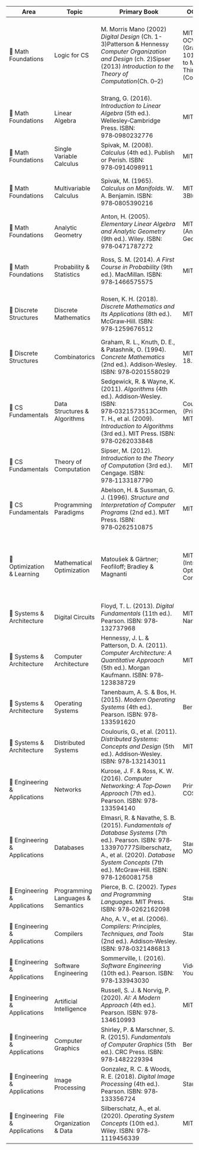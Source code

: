 | Area                          | Topic                             | Primary Book                                                                                                                                                                                                            | OCW / MOOC                                                                                 | Study Strategy                                                                                             | Hours | Observations                                                                                                                                                                                                                        |
| ----------------------------- | --------------------------------- | ----------------------------------------------------------------------------------------------------------------------------------------------------------------------------------------------------------------------- | ------------------------------------------------------------------------------------------ | ---------------------------------------------------------------------------------------------------------- | ----- | ----------------------------------------------------------------------------------------------------------------------------------------------------------------------------------------------------------------------------------- |
| 🔶 Math Foundations           | Logic for CS                      | M. Morris Mano (2002) *Digital Design*  (Ch. 1-3)Patterson & Hennessy  *Computer Organization and Design* (ch. 2)Sipser (2013) *Introduction to the Theory of Computation*(Ch. 0–2)                                     | MIT 6.045J OCWBrilliant (Graph Theory 101)Introduction to Mathematical Thinking (Coursera) | Focus is on system-level logic reasoning, not proof writingPractice Karnaugh maps and truth tables by hand | 45h   | gates, truth tables, logic diagrams, Boolean simplification, Karnaugh maps, binary, hex, octal, two’s complement, mantissa, normalization, FSMs, DFAs, NFAs, state diagrams, transitions, Graphs, adjacency matrices, connectedness |
| 🔶 Math Foundations           | Linear Algebra                    | Strang, G. (2016). *Introduction to Linear Algebra* (5th ed.). Wellesley‑Cambridge Press. ISBN: 978‑0980232776                                                                                                          | MIT 18.06                                                                                  | Follow Strang videos; solve geometry‑heavy & abstract exercises.                                           | 60h   | Vector spaces, linear maps, eigen‑decomposition, spectral theorem. Skip PDE applications.                                                                                                                                           |
| 🔶 Math Foundations           | Single Variable Calculus          | Spivak, M. (2008). *Calculus* (4th ed.). Publish or Perish. ISBN: 978‑0914098911                                                                                                                                        | MIT 18.014                                                                                 | Emphasize ε–δ proofs and rigorous analysis.                                                                | 60h   | Chapters 1–15. Skip physics‑oriented problems.                                                                                                                                                                                      |
| 🔶 Math Foundations           | Multivariable Calculus            | Spivak, M. (1965). *Calculus on Manifolds*. W. A. Benjamin. ISBN: 978‑0805390216                                                                                                                                        | MIT 18.02 + 3Blue1Brown                                                                    | Use visuals for intuition, Spivak for rigor.                                                               | 90h   | Gradients, multiple integrals, Jacobians, inverse/implicit functions. Skip differential forms.                                                                                                                                      |
| 🔶 Math Foundations           | Analytic Geometry                 | Anton, H. (2005). *Elementary Linear Algebra and Analytic Geometry* (9th ed.). Wiley. ISBN: 978‑0471787272                                                                                                              | MIT 18.07 (Analytic Geometry)                                                              | Coordinate axes, dot/cross/mixed products, polar/cylindrical/spherical coords.                             | 45h   | Lines, planes, circles, spheres, distances, angles. Focus on Cartesian & polar methods.                                                                                                                                             |
| 🔶 Math Foundations           | Probability & Statistics          | Ross, S. M. (2014). *A First Course in Probability* (9th ed.). MacMillan. ISBN: 978‑1466575575                                                                                                                          | MIT 18.05                                                                                  | Simulate in Python; solve all chapter exercises.                                                           | 60h   | Discrete/continuous distributions, E\[X], Var\[X], CLT, hypothesis tests, regression. Skip actuarial topics.                                                                                                                        |
| 🌮 Discrete Structures   | Discrete Mathematics              | Rosen, K. H. (2018). *Discrete Mathematics and Its Applications* (8th ed.). McGraw‑Hill. ISBN: 978‑1259676512                                                                                                           | MIT 18.062J                                                                                | OCW proofs + Rosen exercises.                                                                              | 60h   | Sets, induction, recursion, Boolean algebra, relations, lattices, coding (Hamming). Skip cryptography.                                                                                                                              |
| 🌮 Discrete Structures   | Combinatorics                     | Graham, R. L., Knuth, D. E., & Patashnik, O. (1994). *Concrete Mathematics* (2nd ed.). Addison‑Wesley. ISBN: 978‑0201558029                                                                                             | MIT 18.315 / 18.217                                                                        | Master sums, binomials, generating functions, recurrences.                                                 | 45h   | Inclusion–exclusion, partitions, graph enumeration. Skip number‑theory chapters.                                                                                                                                                    |
| 🍉 CS Fundamentals            | Data Structures & Algorithms      | Sedgewick, R. & Wayne, K. (2011). *Algorithms* (4th ed.). Addison‑Wesley. ISBN: 978‑0321573513Cormen, T. H., et al. (2009). *Introduction to Algorithms* (3rd ed.). MIT Press. ISBN: 978‑0262033848                     | Coursera (Princeton) + MIT 6.046J                                                          | Implement DS in C/Python; code every algorithm; solve book problems.                                       | 120h   | Sorting, search, DP, greedy, graph algorithms, recurrences, lower‑bound proofs. Skip GUI & amortized unless needed.                                                                                                                 |
| 🍉 CS Fundamentals            | Theory of Computation             | Sipser, M. (2012). *Introduction to the Theory of Computation* (3rd ed.). Cengage. ISBN: 978‑1133187790                                                                                                                 | MIT 6.045J                                                                                 | Rigorous proofs of automata, TMs, decidability.                                                            | 60h   | DFAs/NFAs, CFGs, TMs, Church–Turing thesis. Skip deeper complexity classes.                                                                                                                                                         |
| 🍉 CS Fundamentals            | Programming Paradigms             | Abelson, H. & Sussman, G. J. (1996). *Structure and Interpretation of Computer Programs* (2nd ed.). MIT Press. ISBN: 978‑0262510875                                                                                     | MIT 6.001 SICP                                                                             | Code along in Scheme/Python; focus on abstraction, recursion.                                              | 60h   | Recursion, closures, metaprogramming. Skip hardware simulation.                                                                                                                                                                     |
| 🧮 Optimization & Learning | Mathematical Optimization | Matoušek & Gärtner; Feofiloff; Bradley & Magnanti | MIT 6.251J (Intro to Optimization); Convex.jl (Julia) | 1. Linear Programs (30h)<br>2. Duality & Simplex (20h)<br>3. Convex Optimization (30h)<br>4. Integer/Combinatorial (30h)<br>5. Applications in AI/ML (20h) | 160h | Strongly recommended for AI and ML. Use Julia for convex problems. Overlaps with Numerical & Linear Algebra. |
| 🔦 Systems & Architecture     | Digital Circuits                  | Floyd, T. L. (2013). *Digital Fundamentals* (11th ed.). Pearson. ISBN: 978‐132737968                                                                                                                                    | MIT 6.002x / Nand2Tetris                                                                   | Simulate logic gates, K‑maps, FSMs in Logisim.                                                             | 50h   | Combinational/sequential logic. Skip analog electronics.                                                                                                                                                                            |
| 🔦 Systems & Architecture     | Computer Architecture             | Hennessy, J. L. & Patterson, D. A. (2011). *Computer Architecture: A Quantitative Approach* (5th ed.). Morgan Kaufmann. ISBN: 978‐123838729                                                                             | MIT 6.004                                                                                  | Focus on ISA, pipelining, cache hierarchy.                                                                 | 60h   | Skip speculative exec and prefetching.                                                                                                                                                                                              |
| 🔦 Systems & Architecture     | Operating Systems                 | Tanenbaum, A. S. & Bos, H. (2015). *Modern Operating Systems* (4th ed.). Pearson. ISBN: 978‐133591620                                                                                                                   | Berkeley CS162                                                                             | Labs on scheduling, memory mgmt, synchronization.                                                          | 60h   | Avoid distributed FS.                                                                                                                                                                                                               |
| 🔦 Systems & Architecture     | Distributed Systems               | Coulouris, G., et al. (2011). *Distributed Systems: Concepts and Design* (5th ed.). Addison‑Wesley. ISBN: 978‐132143011                                                                                                 | MIT 6.824                                                                                  | Simulate consensus, RPC, fault tolerance.                                                                  | 45h   | Optional unless systems focus.                                                                                                                                                                                                      |
| 🔪 Engineering & Applications | Networks                          | Kurose, J. F. & Ross, K. W. (2016). *Computer Networking: A Top‑Down Approach* (7th ed.). Pearson. ISBN: 978‐133594140                                                                                                  | Princeton COS461                                                                           | Wireshark, TCP/IP simulation in Python.                                                                    | 60h   | OSI, IP/TCP basics. Skip QoS/streaming.                                                                                                                                                                                             |
| 🔪 Engineering & Applications | Databases                         | Elmasri, R. & Navathe, S. B. (2015). *Fundamentals of Database Systems* (7th ed.). Pearson. ISBN: 978‐133970777Silberschatz, A., et al. (2020). *Database System Concepts* (7th ed.). McGraw‑Hill. ISBN: 978‑1260081758 | Stanford/UW DB MOOC                                                                        | ER modeling, SQL, normalization, transactions, recovery.                                                   | 60h   | Skip deep storage‑engine internals.                                                                                                                                                                                                 |
| 🔪 Engineering & Applications | Programming Languages & Semantics | Pierce, B. C. (2002). *Types and Programming Languages*. MIT Press. ISBN: 978‑0262162098                                                                                                                                | Stanford CS242                                                                             | Study formal semantics, type systems, polymorphism, inference.                                             | 40h   | Focus on statically typed languages. Skip niche type theories.                                                                                                                                                                      |
| 🔪 Engineering & Applications | Compilers                         | Aho, A. V., et al. (2006). *Compilers: Principles, Techniques, and Tools* (2nd ed.). Addison‑Wesley. ISBN: 978‐0321486813                                                                                               | Stanford CS143                                                                             | Implement lexing/parsing, AST, symbol tables.                                                              | 60h   | Skip advanced optimization passes.                                                                                                                                                                                                  |
| 🔪 Engineering & Applications | Software Engineering              | Sommerville, I. (2016). *Software Engineering* (10th ed.). Pearson. ISBN: 978‐133943030                                                                                                                                 | Videos on Youtube                                                                          | UML, lifecycle models, design patterns, testing.                                                           | 40h   | Skip Agile/DevOps specifics.                                                                                                                                                                                                        |
| 🔪 Engineering & Applications | Artificial Intelligence           | Russell, S. J. & Norvig, P. (2020). *AI: A Modern Approach* (4th ed.). Pearson. ISBN: 978‐134610993                                                                                                                     | MIT 6.034                                                                                  | Search, logic agents, Bayesian networks.                                                                   | 60h   | Skip deep RL unless research‑relevant.                                                                                                                                                                                              |
| 🔪 Engineering & Applications | Computer Graphics                 | Shirley, P. & Marschner, S. R. (2015). *Fundamentals of Computer Graphics* (5th ed.). CRC Press. ISBN: 978‑1482229394                                                                                                   | Berkeley CS184                                                                             | Implement transforms & shading with WebGL/OpenGL.                                                          | 40h   | Optional unless explicitly tested.                                                                                                                                                                                                  |
| 🔪 Engineering & Applications | Image Processing                  | Gonzalez, R. C. & Woods, R. E. (2018). *Digital Image Processing* (4th ed.). Pearson. ISBN: 978‐133356724                                                                                                               | Stanford CS131                                                                             | Filters, sampling, transforms, restoration, coding.                                                        | 40h   | Skip advanced tomography & vision research.                                                                                                                                                                                         |
| 🔪 Engineering & Applications | File Organization & Data          | Silberschatz, A., et al. (2020). *Operating System Concepts* (10th ed.). Wiley. ISBN: 978‐1119456339                                                                                                                    | MIT 6.033J                                                                                 | File systems, directories, SGBD storage, metadata management.                                              | 40h   | Focus on POSCOMP file & DB fundamentals.                                                                                                                                                                                            |
